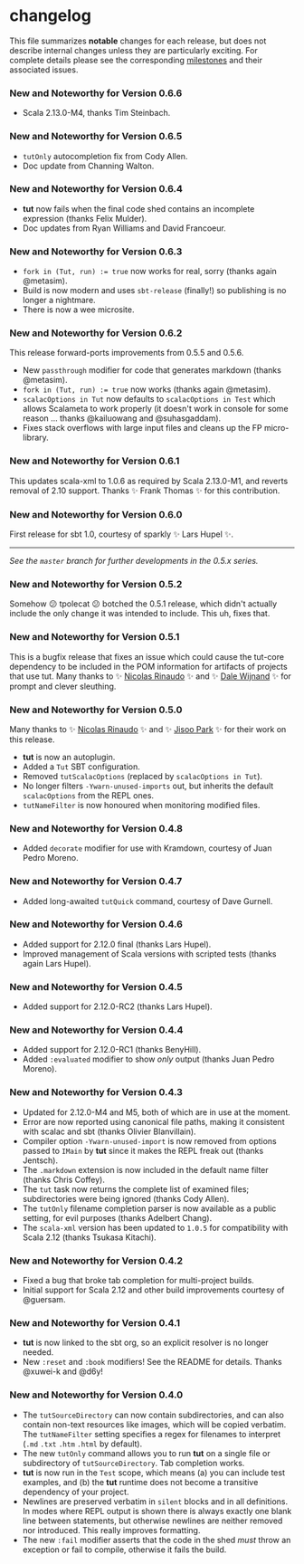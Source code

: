 # changelog

This file summarizes **notable** changes for each release, but does not describe internal changes unless they are particularly exciting. For complete details please see the corresponding [milestones](https://github.com/tpolecat/tut/milestones?state=closed) and their associated issues.

### <a name="0.6.6"></a>New and Noteworthy for Version 0.6.6

- Scala 2.13.0-M4, thanks Tim Steinbach.

### <a name="0.6.5"></a>New and Noteworthy for Version 0.6.5

- `tutOnly` autocompletion fix from Cody Allen.
- Doc update from Channing Walton.

### <a name="0.6.4"></a>New and Noteworthy for Version 0.6.4

- **tut** now fails when the final code shed contains an incomplete expression (thanks Felix Mulder).
- Doc updates from Ryan Williams and David Francoeur.

### <a name="0.6.3"></a>New and Noteworthy for Version 0.6.3

- `fork in (Tut, run) := true` now works for real, sorry (thanks again @metasim).
- Build is now modern and uses `sbt-release` (finally!) so publishing is no longer a nightmare.
- There is now a wee microsite.

### <a name="0.6.2"></a>New and Noteworthy for Version 0.6.2

This release forward-ports improvements from 0.5.5 and 0.5.6.

- New `passthrough` modifier for code that generates markdown (thanks @metasim).
- `fork in (Tut, run) := true` now works (thanks again @metasim).
- `scalacOptions in Tut` now defaults to `scalacOptions in Test` which allows Scalameta to work properly (it doesn't work in console for some reason ... thanks @kailuowang and @suhasgaddam).
- Fixes stack overflows with large input files and cleans up the FP micro-library.

### <a name="0.6.1"></a>New and Noteworthy for Version 0.6.1

This updates scala-xml to 1.0.6 as required by Scala 2.13.0-M1, and reverts removal of 2.10 support. Thanks :sparkles: Frank Thomas :sparkles: for this contribution.

### <a name="0.6.0"></a>New and Noteworthy for Version 0.6.0

First release for sbt 1.0, courtesy of sparkly :sparkles: Lars Hupel :sparkles:.

------

*See the `master` branch for further developments in the 0.5.x series.*

### <a name="0.5.2"></a>New and Noteworthy for Version 0.5.2

Somehow :confused: tpolecat :confused: botched the 0.5.1 release, which didn't actually include the only change it was intended to include. This uh, fixes that.

### <a name="0.5.1"></a>New and Noteworthy for Version 0.5.1

This is a bugfix release that fixes an issue which could cause the tut-core dependency to be included in the POM information for artifacts of projects that use tut. Many thanks to :sparkles: [Nicolas Rinaudo](https://github.com/nrinaudo) :sparkles: and :sparkles: [Dale Wijnand](https://github.com/dwijnand) :sparkles: for prompt and clever sleuthing.

### <a name="0.5.0"></a>New and Noteworthy for Version 0.5.0

Many thanks to :sparkles: [Nicolas Rinaudo](https://github.com/nrinaudo) :sparkles: and :sparkles: [Jisoo Park](https://github.com/guersam) :sparkles: for their work on this release.

- **tut** is now an autoplugin.
- Added a `Tut` SBT configuration.
- Removed `tutScalacOptions` (replaced by `scalacOptions in Tut`).
- No longer filters `-Ywarn-unused-imports` out, but inherits the default `scalacOptions` from the REPL ones.
- `tutNameFilter` is now honoured when monitoring modified files.

### <a name="0.4.8"></a>New and Noteworthy for Version 0.4.8

- Added `decorate` modifier for use with Kramdown, courtesy of Juan Pedro Moreno.

### <a name="0.4.7"></a>New and Noteworthy for Version 0.4.7

- Added long-awaited `tutQuick` command, courtesy of Dave Gurnell.

### <a name="0.4.6"></a>New and Noteworthy for Version 0.4.6

- Added support for 2.12.0 final (thanks Lars Hupel).
- Improved management of Scala versions with scripted tests (thanks again Lars Hupel).

### <a name="0.4.5"></a>New and Noteworthy for Version 0.4.5

- Added support for 2.12.0-RC2 (thanks Lars Hupel).

### <a name="0.4.4"></a>New and Noteworthy for Version 0.4.4

- Added support for 2.12.0-RC1 (thanks BenyHill).
- Added `:evaluated` modifier to show *only* output (thanks Juan Pedro Moreno).

### <a name="0.4.3"></a>New and Noteworthy for Version 0.4.3

- Updated for 2.12.0-M4 and M5, both of which are in use at the moment.
- Error are now reported using canonical file paths, making it consistent with scalac and sbt (thanks Olivier Blanvillain).
- Compiler option `-Ywarn-unused-import` is now removed from options passed to `IMain` by **tut** since it makes the REPL freak out (thanks Jentsch).
- The `.markdown` extension is now included in the default name filter (thanks Chris Coffey).
- The `tut` task now returns the complete list of examined files; subdirectories were being ignored (thanks Cody Allen).
- The `tutOnly` filename completion parser is now available as a public setting, for evil purposes (thanks Adelbert Chang).
- The `scala-xml` version has been updated to `1.0.5` for compatibility with Scala 2.12 (thanks Tsukasa Kitachi).

### <a name="0.4.2"></a>New and Noteworthy for Version 0.4.2

- Fixed a bug that broke tab completion for multi-project builds.
- Initial support for Scala 2.12 and other build improvements courtesy of @guersam.

### <a name="0.4.1"></a>New and Noteworthy for Version 0.4.1

- **tut** is now linked to the sbt org, so an explicit resolver is no longer needed.
- New `:reset` and `:book` modifiers! See the README for details. Thanks @xuwei-k and @d6y!

### <a name="0.4.0"></a>New and Noteworthy for Version 0.4.0

- The `tutSourceDirectory` can now contain subdirectories, and can also contain non-text resources like images, which will be copied verbatim. The `tutNameFilter` setting specifies a regex for filenames to interpret (`.md` `.txt` `.htm` `.html` by default).
- The new `tutOnly` command allows you to run **tut** on a single file or subdirectory of `tutSourceDirectory`. Tab completion works.
- **tut** is now run in the `Test` scope, which means (a) you can include test examples, and (b) the **tut** runtime does not become a transitive dependency of your project.
- Newlines are preserved verbatim in `silent` blocks and in all definitions. In modes where REPL output is shown there is always exactly one blank line between statements, but otherwise newlines are neither removed nor introduced. This really improves formatting.
- The new `:fail` modifier asserts that the code in the shed *must* throw an exception or fail to compile, otherwise it fails the build.

